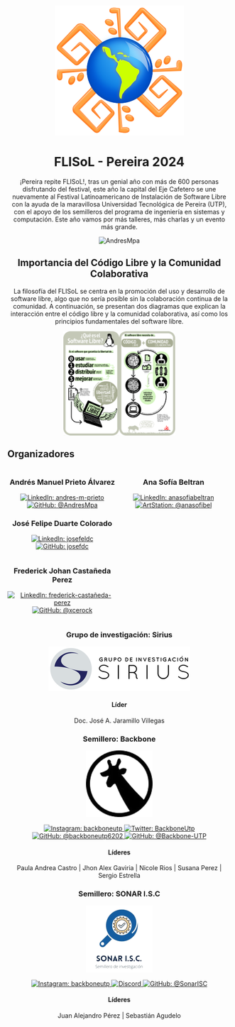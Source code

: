 <div align="center">

![Logo FLISoL](./.assets/FLISoL-logo.png)

# FLISoL - Pereira 2024

¡Pereira repite FLISoL!, tras un genial año con más de 600 personas disfrutando del festival, este año la capital del Eje Cafetero se une nuevamente al Festival Latinoamericano de Instalación de Software Libre con la ayuda de la maravillosa Universidad Tecnológica de Pereira (UTP), con el apoyo de los semilleros del programa de ingeniería en sistemas y computación. Este año vamos por más talleres, más charlas y un evento más grande.

<p>
  <img
    src="https://komarev.com/ghpvc/?username=FILSoL-Pereira&label=Profile%20views&color=0cce00&style=for-the-badge"
    alt="AndresMpa"
  />
</p>

</div>

<div align="center">
  <h2>Importancia del Código Libre y la Comunidad Colaborativa</h2>
  
  <p>La filosofía del FLISoL se centra en la promoción del uso y desarrollo de software libre, algo que no sería posible sin la colaboración continua de la comunidad. A continuación, se presentan dos diagramas que explican la interacción entre el código libre y la comunidad colaborativa, así como los principios fundamentales del software libre.</p>

  <div style="display: flex; justify-content: center; align-items: center;">
    <img src="./.assets/QueEsSoftwareLibre.png" width="25%"/>
    <img src="./.assets/CodigoLibreComunidad.png" width="25%"/>
    
  </div>
</div>


## Organizadores

</div>

<div style="display: inline-block; width: 49%; vertical-align: top;">

  <h3 align="center">
    Andrés Manuel Prieto Álvarez
  </h3>

  <p align="center">
    <a href="https://www.linkedin.com/in/andres-m-prieto/" target="blank">
      <img
        src="https://img.shields.io/badge/-linkedin-blue?style=for-the-badge&logo=linkedin"
        alt="LinkedIn: andres-m-prieto"
      />
    </a>
    <a href="https://github.com/AndresMpa" target="blank">
      <img
        src="https://img.shields.io/badge/-github-black?style=for-the-badge&logo=GitHub"
        alt="GitHub: @AndresMpa"
      />
    </a>
  </p>

  <h3 align="center">
    José Felipe Duarte Colorado 
  </h3>

  <p align="center">
    <a href="https://www.linkedin.com/in/josefeldc/" target="blank">
      <img
        src="https://img.shields.io/badge/-linkedin-blue?style=for-the-badge&logo=linkedin"
        alt="LinkedIn: josefeldc"
      />
    </a>
    <a href="https://github.com/josefdc" target="blank">
      <img
        src="https://img.shields.io/badge/-github-black?style=for-the-badge&logo=GitHub"
        alt="GitHub: josefdc"
      />
    </a>
  </p>
</div>

<div style="display: inline-block; width: 49%; vertical-align: top;">

  <h3 align="center">
    Ana Sofía Beltran
  </h3>

  <p align="center">
    <a href="https://www.linkedin.com/in/anasofiabeltran/" target="blank">
      <img
        src="https://img.shields.io/badge/-linkedin-blue?style=for-the-badge&logo=linkedin"
        alt="LinkedIn: anasofiabeltran"
      />
    </a>
    <a href="https://www.artstation.com/anasofibel" target="blank">
      <img
        src="https://img.shields.io/badge/-artstation-black?style=for-the-badge&logo=ArtStation"
        alt="ArtStation: @anasofibel"
      />
    </a>
  </p>
</div>

<div style="display: inline-block; width: 49%; vertical-align: top;">

  <h3 align="center">
    Frederick Johan Castañeda Perez
  </h3>

  <p align="center">
    <a href="https://www.linkedin.com/in/frederick-castañeda-perez/" target="blank">
      <img
        src="https://img.shields.io/badge/-linkedin-blue?style=for-the-badge&logo=linkedin"
        alt="LinkedIn: frederick-castañeda-perez"
      />
    </a>
    <a href="https://github.com/xcerock" target="blank">
      <img
        src="https://img.shields.io/badge/-github-black?style=for-the-badge&logo=GitHub"
        alt="GitHub: @xcerock"
      />
    </a>
  </p>
</div>

<div align="center">

### Grupo de investigación: Sirius

![Sirius](./.assets/sirius_black_long.png)

#### Líder

Doc. José A. Jaramillo Villegas

</div>

<div align="center">

### Semillero: Backbone

![Backbone](./.assets/backbone.png)

<p>
  <a href="https://www.instagram.com/backboneutp/" target="blank">
    <img
      src="https://img.shields.io/badge/-instagram-pink?style=for-the-badge&logo=instagram"
      alt="Instagram: backboneutp"
    />
  </a>
  <a href="https://twitter.com/BackboneUtp" target="blank">
    <img
      src="https://img.shields.io/badge/-twitter-blue?style=for-the-badge&logo=twitter"
      alt="Twitter: BackboneUtp"
    />
  </a>
  <a href="https://www.youtube.com/@backboneutp6202" target="blank">
    <img
      src="https://img.shields.io/badge/-youtube-red?style=for-the-badge&logo=youtube"
      alt="GitHub: @backboneutp6202"
    />
  </a>
  <a href="https://github.com/Backbone-UTP" target="blank">
    <img
      src="https://img.shields.io/badge/-github-black?style=for-the-badge&logo=GitHub"
      alt="GitHub: @Backbone-UTP"
    />
  </a>
</p>

#### Líderes

Paula Andrea Castro |
Jhon Alex Gaviria |
Nicole Rios |
Susana Perez |
Sergio Estrella

</div>

<div align="center">

### Semillero: SONAR I.S.C

![Sonar ISC](./.assets/sonar.png)

<p>
  <a href="https://www.instagram.com/sonar_utp/" target="blank">
    <img
      src="https://img.shields.io/badge/-instagram-pink?style=for-the-badge&logo=instagram"
      alt="Instagram: backboneutp"
    />
  </a>
  <a href="https://discord.gg/H6qZQxKET7" target="blank">
    <img
      src="https://img.shields.io/badge/-discord-darkgray?style=for-the-badge&logo=discord"
      alt="Discord"
    />
  </a>
  <a href="https://github.com/SonarISC" target="blank">
    <img
      src="https://img.shields.io/badge/-github-black?style=for-the-badge&logo=GitHub"
      alt="GitHub: @SonarISC"
    />
  </a>
</p>

#### Líderes

Juan Alejandro Pérez |
Sebastián Agudelo

</div>
